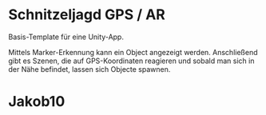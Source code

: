 # Schnitzeljagd GPS / AR

Basis-Template für eine Unity-App.

Mittels Marker-Erkennung kann ein Object angezeigt werden.
Anschließend gibt es Szenen, die auf GPS-Koordinaten reagieren und sobald man sich in der Nähe befindet, lassen sich Objecte spawnen.
# Jakob10
